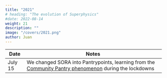 ```yaml
---
title: "2021"
# heading: "The evolution of Superphysics"
#date: 2022-08-14
weight: 21
description: ""
image: "/covers/2021.png"
author: Juan
---
```



Date | Notes
--- | ---
July 15 | We changed SORA into Pantrypoints, learning from the [Community Pantry phenomenon](https://mb.com.ph/2021/05/06/who-is-patricia-non-the-woman-who-sparked-kindness-through-the-maginhawa-community-pantry/) during the lockdowns 



